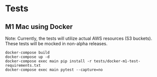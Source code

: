 # Tests


## M1 Mac using Docker

Note: Currently, the tests will utilize actual AWS resources (S3 buckets). These tests will be mocked in non-alpha releases.

```
docker-compose build
docker-compose up -d
docker-compose exec main pip install -r tests/docker-m1-test-requirements.txt
docker-compose exec main pytest --capture=no

```
